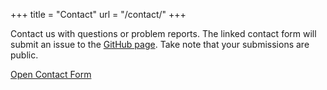 +++
title = "Contact"
url = "/contact/"
+++

Contact us with questions or problem reports.
The linked contact form
will submit an issue to the [GitHub page](https://github.com/quasars/quasar.codes/issues).
Take note that your submissions are public.

<a class="f6 no-underline grow dib v-mid bg-qred white-80 ba ph3 pv2 mb3 br2"
href="https://gitreports.com/issue/Quasars/quasar.codes">Open Contact Form</a>